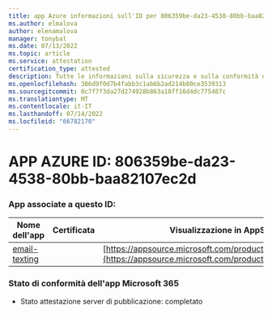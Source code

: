 ```yaml
---
title: app Azure informazioni sull'ID per 806359be-da23-4538-80bb-baa82107ec2d
ms.author: elmalova
author: elenamalova
manager: tonybal
ms.date: 07/13/2022
ms.topic: article
ms.service: attestation
certification_type: attested
description: Tutte le informazioni sulla sicurezza e sulla conformità disponibili per 806359be-da23-4538-80bb-baa82107ec2d.
ms.openlocfilehash: 386d9f0d7b4fabb3c1ab6b2ad214b80ce3539313
ms.sourcegitcommit: 0c7f7f3da27d274928b863a18ff16d4dc775487c
ms.translationtype: MT
ms.contentlocale: it-IT
ms.lasthandoff: 07/14/2022
ms.locfileid: "66782170"
---
```

# <a name="azure-app-id-806359be-da23-4538-80bb-baa82107ec2d"></a>APP AZURE ID: 806359be-da23-4538-80bb-baa82107ec2d


### <a name="apps-associated-with-this-id"></a>App associate a questo ID:
| **Nome dell'app** | **Certificata** | **Visualizzazione in AppSource** |
|--------------|---------------|-----------------------|
| [email-texting](../forward/WA200003086.md) |  | [https://appsource.microsoft.com/product/office/WA200003086](https://appsource.microsoft.com/product/office/WA200003086) |

### <a name="microsoft-365-app-compliance-status"></a>Stato di conformità dell'app Microsoft 365
- Stato attestazione server di pubblicazione: completato
